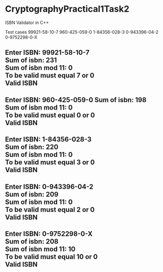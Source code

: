 # CryptographyPractical1Task2
ISBN Validator in C++

Test cases
99921-58-10-7
960-425-059-0
1-84356-028-3
0-943396-04-2
0-9752298-0-X 

Enter ISBN: 99921-58-10-7    
Sum of isbn: 231          
Sum of isbn mod 11: 0     
To be valid must equal 7 or 0   
Valid ISBN                       
-------------------------------------------      
Enter ISBN: 960-425-059-0                                                                                                                                                         Sum of isbn: 198      
Sum of isbn mod 11: 0    
To be valid must equal 0 or 0    
Valid ISBN                        
-------------------------------------------     
Enter ISBN: 1-84356-028-3                     
Sum of isbn: 220                              
Sum of isbn mod 11: 0                           
To be valid must equal 3 or 0                   
Valid ISBN                                  
-------------------------------------------     
Enter ISBN: 0-943396-04-2           
Sum of isbn: 209                
Sum of isbn mod 11: 0          
To be valid must equal 2 or 0   
Valid ISBN                         
-------------------------------------------   
Enter ISBN: 0-9752298-0-X                          
Sum of isbn: 208                           
Sum of isbn mod 11: 10                          
To be valid must equal 10 or 0                
Valid ISBN                                        
-------------------------------------------    
